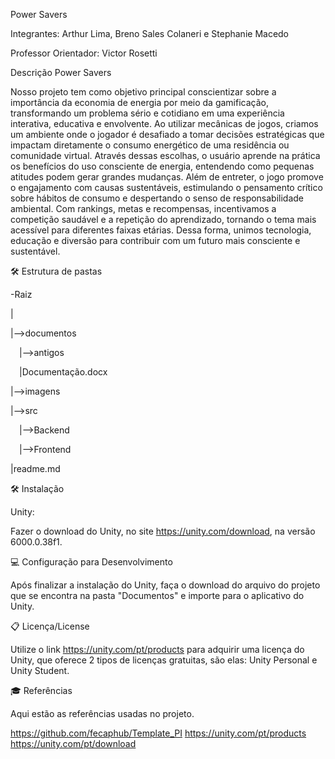 Power Savers

Integrantes: Arthur Lima, Breno Sales Colaneri e Stephanie Macedo

Professor Orientador: Victor Rosetti

Descrição
Power Savers

Nosso projeto tem como objetivo principal conscientizar sobre a importância da economia de energia por meio da gamificação, transformando um problema sério e cotidiano em uma experiência interativa, educativa e envolvente. Ao utilizar mecânicas de jogos, criamos um ambiente onde o jogador é desafiado a tomar decisões estratégicas que impactam diretamente o consumo energético de uma residência ou comunidade virtual. Através dessas escolhas, o usuário aprende na prática os benefícios do uso consciente de energia, entendendo como pequenas atitudes podem gerar grandes mudanças.
Além de entreter, o jogo promove o engajamento com causas sustentáveis, estimulando o pensamento crítico sobre hábitos de consumo e despertando o senso de responsabilidade ambiental. Com rankings, metas e recompensas, incentivamos a competição saudável e a repetição do aprendizado, tornando o tema mais acessível para diferentes faixas etárias. Dessa forma, unimos tecnologia, educação e diversão para contribuir com um futuro mais consciente e sustentável.

🛠 Estrutura de pastas

-Raiz

|

|-->documentos

 |-->antigos
 
 |Documentação.docx
 
|-->imagens

|-->src

 |-->Backend
 
 |-->Frontend
 
|readme.md


🛠 Instalação

Unity:

Fazer o download do Unity, no site https://unity.com/download, na versão 6000.0.38f1.


💻 Configuração para Desenvolvimento

Após finalizar a instalação do Unity, faça o download do arquivo do projeto que se encontra na pasta "Documentos" e importe para o aplicativo do Unity.


📋 Licença/License

Utilize o link https://unity.com/pt/products para adquirir uma licença do Unity, que oferece 2 tipos de licenças gratuitas, são elas: Unity Personal e Unity Student.


🎓 Referências

Aqui estão as referências usadas no projeto.

https://github.com/fecaphub/Template_PI
https://unity.com/pt/products
https://unity.com/pt/download
